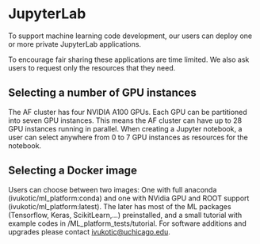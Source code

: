 # JupyterLab

To support machine learning code development, our users can deploy one or more private JupyterLab applications.

To encourage fair sharing these applications are time limited. We also ask users to request only the resources that they need.

## Selecting a number of GPU instances

The AF cluster has four NVIDIA A100 GPUs. Each GPU can be partitioned into seven GPU instances. This means the AF cluster can have up to 28 GPU instances running in parallel. When creating a Jupyter notebook, a user can select anywhere from 0 to 7 GPU instances as resources for the notebook.

## Selecting a Docker image

Users can choose between two images: One with full anaconda (ivukotic/ml_platform:conda) and one with NVidia GPU and ROOT support (ivukotic/ml_platform:latest). The later has most of the ML packages (Tensorflow, Keras, ScikitLearn,...) preinstalled, and a small tutorial with example codes in /ML_platform_tests/tutorial.
For software additions and upgrades please contact ivukotic@uchicago.edu.